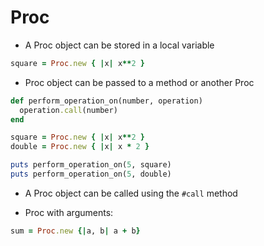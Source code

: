 # Proc
- A Proc object can be stored in a local variable

```rb
square = Proc.new { |x| x**2 }
```

- Proc object can be passed to a method or another Proc

```rb
def perform_operation_on(number, operation)
  operation.call(number)
end

square = Proc.new { |x| x**2 }
double = Proc.new { |x| x * 2 }

puts perform_operation_on(5, square)
puts perform_operation_on(5, double)
```

- A Proc object can be called using the `#call` method

- Proc with arguments:

```rb
sum = Proc.new {|a, b| a + b}
```
